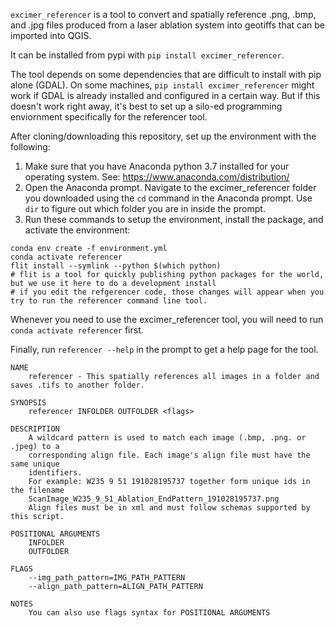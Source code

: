 `excimer_referencer` is a tool to convert and spatially reference .png, .bmp, and .jpg files produced from a laser ablation system into geotiffs that can be imported into QGIS.

It can be installed from pypi with `pip install excimer_referencer`.

The tool depends on some dependencies that are difficult to install with pip alone (GDAL). On some machines, `pip install excimer_referencer` might work if GDAL is already installed and configured in a certain way.
But if this doesn't work right away, it's best to set up a silo-ed programming enviornment specifically for the referencer tool.

After cloning/downloading this repository, set up the environment with the following:
1. Make sure that you have Anaconda python 3.7 installed for your operating system. See: https://www.anaconda.com/distribution/
2. Open the Anaconda prompt. Navigate to the excimer_referencer folder you downloaded using the `cd` command in the Anaconda prompt. Use `dir` to figure out which folder you are in inside the prompt.
3. Run these commands to setup the environment, install the package, and activate the environment: 

```
conda env create -f environment.yml
conda activate referencer
flit install --symlink --python $(which python) 
# flit is a tool for quickly publishing python packages for the world, but we use it here to do a development install
# if you edit the refgerencer code, those changes will appear when you try to run the referencer command line tool.
```

Whenever you need to use the excimer_referencer tool, you will need to run `conda activate referencer` first.

Finally, run `referencer --help` in the prompt to get a help page for the tool.

```
NAME
    referencer - This spatially references all images in a folder and saves .tifs to another folder.

SYNOPSIS
    referencer INFOLDER OUTFOLDER <flags>

DESCRIPTION
    A wildcard pattern is used to match each image (.bmp, .png. or .jpeg) to a 
    corresponding align file. Each image's align file must have the same unique 
    identifiers.
    For example: W235 9 51 191028195737 together form unique ids in the filename
    ScanImage_W235_9_51_Ablation_EndPattern_191028195737.png
    Align files must be in xml and must follow schemas supported by this script.

POSITIONAL ARGUMENTS
    INFOLDER
    OUTFOLDER

FLAGS
    --img_path_pattern=IMG_PATH_PATTERN
    --align_path_pattern=ALIGN_PATH_PATTERN

NOTES
    You can also use flags syntax for POSITIONAL ARGUMENTS

``` 
